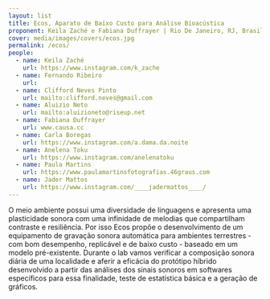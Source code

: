 ```yaml
---
layout: list
title: Ecos, Aparato de Baixo Custo para Análise Bioacústica
proponent: Keila Zaché e Fabiana Duffrayer | Rio De Janeiro, RJ, Brasil
cover: media/images/covers/ecos.jpg
permalink: /ecos/
people:
  - name: Keila Zaché
    url: https://www.instagram.com/k_zache
  - name: Fernando Ribeiro
    url: 
  - name: Clifford Neves Pinto
    url: mailto:clifford.neves@gmail.com
  - name: Aluizio Neto
    url: mailto:aluizioneto@riseup.net
  - name: Fabiana Duffrayer
    url: www.causa.cc   
  - name: Carla Boregas
    url: https://www.instagram.com/a.dama.da.noite
  - name: Anelena Toku
    url: https://www.instagram.com/anelenatoku
  - name: Paula Martins
    url: https://www.paulamartinsfotografias.46graus.com
  - name: Jader Mattos
    url: https://www.instagram.com/____jadermattos____/
---
```


O meio ambiente possui uma diversidade de linguagens e apresenta uma plasticidade sonora com uma infinidade de melodias que compartilham contraste e resiliência. Por isso Ecos propõe o desenvolvimento de um equipamento de gravação sonora automática para ambientes terrestres - com bom desempenho, replicável e de baixo custo - baseado em um modelo pré-existente. Durante o lab vamos verificar a composição sonora diária de uma localidade e aferir a eficácia do protótipo híbrido desenvolvido a partir das análises dos sinais sonoros em softwares específicos para essa finalidade, teste de estatística básica e a geração de gráficos.
